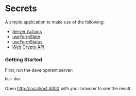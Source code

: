 # Secrets

A simple application to make use of the following:

- [Server Actions](https://nextjs.org/docs/app/api-reference/functions/server-actions)
- [useFormState](https://react.dev/reference/react-dom/hooks/useFormState)
- [useFormStatus](https://react.dev/reference/react-dom/hooks/useFormStatus)
- [Web Crypto API](https://developer.mozilla.org/en-US/docs/Web/API/Web_Crypto_API)

### Getting Started

First, run the development server:

```bash
bun dev
```

Open [http://localhost:3000](http://localhost:3000) with your browser to see the result.
